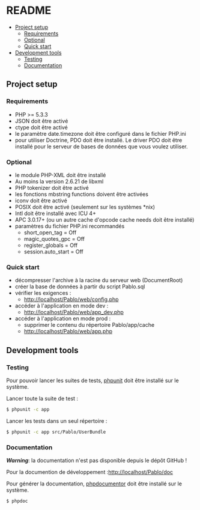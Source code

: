 README
======

- [Project setup](#project-setup)
  - [Requirements](#requirements)
  - [Optional](#optional)
  - [Quick start](#quick-start)
- [Development tools](#development-tools)
  - [Testing](#testing)
  - [Documentation](#documentation)

Project setup
-------------

### Requirements

- PHP >= 5.3.3
- JSON doit être activé
- ctype doit être activé
- le paramètre date.timezone doit être configuré dans le fichier PHP.ini
- pour utiliser Doctrine, PDO doit être installé. Le driver PDO doit être installé pour le serveur de bases de données que vous voulez utiliser.

### Optional
- le module PHP-XML doit être installé
- Au moins la version 2.6.21 de libxml
- PHP tokenizer doit être activé
- les fonctions mbstring functions doivent être activées
- iconv doit être activé
- POSIX doit être activé (seulement sur les systèmes *nix)
- Intl doit être installé avec ICU 4+
- APC 3.0.17+ (ou un autre cache d'opcode cache needs doit être installé)
- paramètres du fichier PHP.ini recommandés
  - short_open_tag = Off
  - magic_quotes_gpc = Off
  - register_globals = Off
  - session.auto_start = Off

### Quick start
- décompresser l'archive à la racine du serveur web (DocumentRoot)
- créer la base de données à partir du script Pablo.sql
- vérifier les exigences :
  - [http://localhost/Pablo/web/config.php][1]
- accéder à l'application en mode dev :
  - [http://localhost/Pablo/web/app_dev.php][2]
- accéder à l'application en mode prod :
  - supprimer le contenu du répertoire Pablo/app/cache
  - [http://localhost/Pablo/web/app.php][3]

Development tools
-----------------

### Testing

Pour pouvoir lancer les suites de tests, [phpunit][4] doit être installé sur le système.

Lancer toute la suite de test :

```sh
$ phpunit -c app
```
Lancer les tests dans un seul répertoire :
```sh
$ phpunit -c app src/Pablo/UserBundle
```

### Documentation

***Warning***: la documentation n'est pas disponible depuis le dépôt GitHub !

Pour la documention de développement :[http://localhost/Pablo/doc][5]

Pour générer la documentation, [phpdocumentor][5] doit être installé sur le système.

```sh
$ phpdoc
```
[1]: http://localhost/Pablo/web/config.php
[2]: http://localhost/Pablo/web/app_dev.php
[3]: http://localhost/Pablo/web/app.php
[4]: http://www.phpunit.de/manual/current/en/index.html
[5]: http://localhost/Pablo/doc
[6]: http://www.phpdoc.org/docs/latest/for-users/installation.html